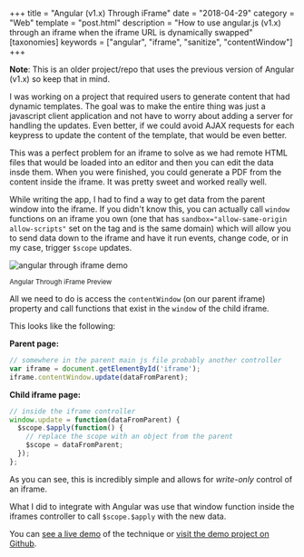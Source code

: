 +++
title = "Angular (v1.x) Through iFrame"
date = "2018-04-29"
category = "Web"
template = "post.html"
description = "How to use angular.js (v1.x) through an iframe when the iframe URL is dynamically swapped"
[taxonomies]
keywords = ["angular", "iframe", "sanitize", "contentWindow"]
+++

**Note**: This is an older project/repo that uses the previous version of Angular (v1.x) so keep that in mind.

I was working on a project that required users to generate content that had dynamic templates. The goal was to make the entire thing was just a javascript client application and not have to worry about adding a server for handling the updates. Even better, if we could avoid AJAX requests for each keypress to update the content of the template, that would be even better.

This was a perfect problem for an iframe to solve as we had remote HTML files that would be loaded into an editor and then you can edit the data insde them. When you were finished, you could generate a PDF from the content inside the iframe. It was pretty sweet and worked really well.

While writing the app, I had to find a way to get data from the parent window into the iframe. If you didn't know this, you can actually call `window` functions on an iframe you own (one that has `sandbox="allow-same-origin allow-scripts"` set on the tag and is the same domain) which will allow you to send data down to the iframe and have it run events, change code, or in my case, trigger `$scope` updates.

<div class="center">
  <img src="/images/angular-iframe.gif" alt="angular through iframe demo">
  <p><small>Angular Through iFrame Preview</small></p>
</div>

All we need to do is access the `contentWindow` (on our parent iframe) property and call functions that exist in the `window` of the child iframe.

This looks like the following:

**Parent page:**

```js
// somewhere in the parent main js file probably another controller
var iframe = document.getElementById('iframe');
iframe.contentWindow.update(dataFromParent);
```

**Child iframe page:**

```js
// inside the iframe controller
window.update = function(dataFromParent) {
  $scope.$apply(function() {
    // replace the scope with an object from the parent
    $scope = dataFromParent;
  });
};
```

As you can see, this is incredibly simple and allows for *write-only* control of an iframe.

What I did to integrate with Angular was use that window function inside the iframes controller to call `$scope.$apply` with the new data.

You can [see a live demo](https://james2doyle.github.io/angular-through-iframe) of the technique or [visit the demo project on Github](https://github.com/james2doyle/angular-through-iframe).
